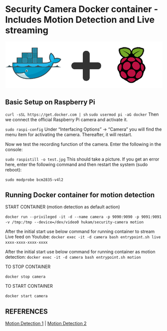 # Security Camera Docker container - Includes Motion Detection and Live streaming
![Docker & Raspberry Pi](/assets/images/docker+rpi.png)

## Basic Setup on Raspberry Pi

`curl -sSL https://get.docker.com | sh`
`sudo usermod pi -aG docker`
Then we connect the official Raspberry Pi camera and activate it.

`sudo raspi-config`
Under “Interfacing Options” -> “Camera” you will find the menu item for activating the camera. Thereafter, it will restart.

Now we test the recording function of the camera. Enter the following in the console:

`sudo raspistill -o test.jpg`
This should take a picture. If you get an error here, enter the following command and then restart the system (sudo reboot):

`sudo modprobe bcm2835-v4l2`

## Running Docker container for motion detection

START CONTAINER (motion detection as default action)

`docker run --privileged -it -d --name camera -p 9090:9090 -p 9091:9091 -v /tmp:/tmp --device=/dev/video0 hukam/security-camera motion`

After the initial start use below command for running container to stream Live feed on Youtube:
`docker exec -it -d camera bash entrypoint.sh live xxxx-xxxx-xxxx-xxxx`

After the initial start use below command for running container as motion detection:
`docker exec -it -d camera bash entrypoint.sh motion`

TO STOP CONTAINER

`docker stop camera`

TO START CONTAINER

`docker start camera`

## REFERENCES
[Motion Detection 1](https://github.com/remonlam/rpi-docker-motion)
 |
[Motion Detection 2](https://github.com/yushi/rpi-dockerfile)
